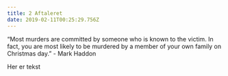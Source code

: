 ```yaml
---
title: 2 Aftaleret
date: 2019-02-11T00:25:29.756Z
---
```

<div class="Keats">
“Most murders are committed by someone who is known to the victim. In fact, you are most likely to be murdered by a member of your own family on Christmas day.”  
- Mark Haddon
</div>



Her er tekst
